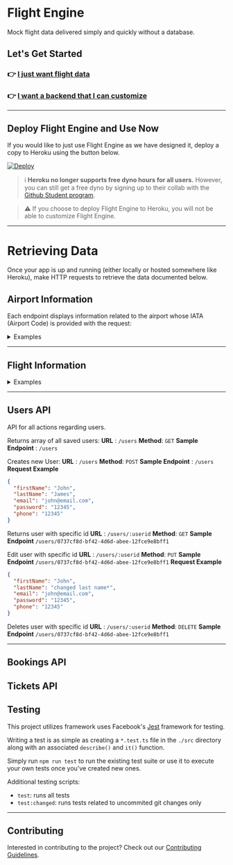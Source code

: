 # Flight Engine

Mock flight data delivered simply and quickly without a database.

## Let's Get Started

### 👉 [I just want flight data](#deploy-flight-engine-and-use-now)

### 👉 [I want a backend that I can customize](./docs/LOCAL_DEVELOPMENT.MD)

---

## Deploy Flight Engine and Use Now

If you would like to just use Flight Engine as we have designed it, deploy a copy to Heroku using the button below.

[![Deploy](https://www.herokucdn.com/deploy/button.svg)](https://heroku.com/deploy?template=https://github.com/AmericanAirlines/Flight-Engine)

> :information_source: **Heroku no longer supports free dyno hours for all users.** However, you can still get a free dyno by signing up to their collab with the [Github Student program](https://www.heroku.com/github-students/signup).

> :warning: If you choose to deploy Flight Engine to Heroku, you will not be able to customize Flight Engine.

---

# Retrieving Data

Once your app is up and running (either locally or hosted somewhere like Heroku), make HTTP requests to retrieve the data documented below.

## Airport Information

Each endpoint displays information related to the airport whose IATA (Airport Code) is provided with the request:

<details><summary> Examples </summary>

### **Get the details of a given airport by its IATA (Airport Code)**

**URL** : `/airports/<IATA-CODE>`

**Method**: `GET`

**Auth required**: No

**Permissions required**: None

**Success Response**:

**Code**: `200 OK`

**Respones**

```json
{
  "code": "DFW",
  "city": "Dallas-Fort Worth",
  "timezone": "America/Chicago",
  "location": {
    "latitude": 32.8998,
    "longitude": 97.0403
  }
}
```

## 404 Response

```json
{"Airport not found"}
```

## Malformed Request Response

```json
{"Please enter a valid flight code i.e. DFW, GSO, ATL..."}
```

### **Get the details of all supported airports**

**URL** : `/airports`

**Method**: `GET`

**Auth required**: No

**Permissions required**: None

**Success Response**:

**Code**: `200 OK`

**Respones**

```json
[
  {
    "code": "DFW",
    "city": "Dallas-Fort Worth",
    "timezone": "America/Chicago",
    "location": {
      "latitude": 32.8998,
      "longitude": 97.0403
    }
  },
  {
    "code": "JFK",
    "city": "New York City",
    "timezone": "America/New_York",
    "location": {
      "latitude": 40.6413,
      "longitude": 73.7781
    }
  }
  //...
]
```

</details>

---

## Flight Information

<details><summary> Examples </summary>

Get the details of a given airport by its IATA (Airport Code)

## Default Request

**URL** : `/flights?date=YYYY-MM-DD`

**Method**: `GET`

**Auth required**: No

**Permissions required**: None

### <a id="default-success-response"></a> Success Response

**Code**: `200 OK`

```json
[
  {
    "flightNumber": "0978",
    "origin": {
      "code": "DFW",
      "city": "Dallas-Fort Worth",
      "timezone": "America/Chicago",
      "location": {
        "latitude": 32.8998,
        "longitude": 97.0403
      }
    },
    "destination": {
      "code": "PHL",
      "city": "Philadelphia",
      "timezone": "America/New_York",
      "location": {
        "latitude": 39.8729,
        "longitude": -75.2437
      }
    },
    "distance": 7393,
    "duration": {
      "locale": "18h 36m",
      "hours": 18,
      "minutes": 36
    },
    "departureTime": "2017-08-29T02:36:00.000-05:00",
    "arrivalTime": "2017-08-29T22:12:00.000-04:00",
    "aircraft": {
      "model": "321",
      "passengerCapacity": {
        "total": 181,
        "main": 165,
        "first": 16
      },
      "speed": 400
    }
  },
  "..."
]
```

---

## Flight Record From Specified Airport Destination Request

Will display flights filtered by airport destination

**URL** : `/flights?date=YYYY-MM-DD&destination=<IATA-CODE>`

**Method**: `GET`

**Auth required**: No

**Permissions required**: None

### <a id="desitnation-success-response"></a> Success Response

**Code**: `200 OK`

**Examples**

<details><summary> Flights by Destination</summary>

**Sample Endpoint** : `/flights?date=YYYY-MM-DD&destination=GSO`

```json
[
  {
    "flightNumber": "8124",
    "origin": {
      "code": "DFW",
      "city": "Dallas-Fort Worth",
      "timezone": "America/Chicago",
      "location": {
        "latitude": 32.8998,
        "longitude": 97.0403
      }
    },
    "destination": {
      "code": "GSO",
      "city": "Greensboro",
      "timezone": "America/New_York",
      "location": {
        "latitude": 36.0726,
        "longitude": -79.792
      }
    },
    "distance": 7675,
    "duration": {
      "locale": "21h 46m",
      "hours": 21,
      "minutes": 46
    },
    "departureTime": "2021-08-29T05:10:00.000-05:00",
    "arrivalTime": "2021-08-30T03:56:00.000-04:00",
    "aircraft": {
      "model": "757",
      "passengerCapacity": {
        "total": 176,
        "main": 160,
        "first": 16
      },
      "speed": 380
    }
  },
  {
    "flightNumber": "1643",
    "origin": {
      "code": "DFW",
      "city": "Dallas-Fort Worth",
      "timezone": "America/Chicago",
      "location": {
        "latitude": 32.8998,
        "longitude": 97.0403
      }
    },
    "destination": {
      "code": "GSO",
      "city": "Greensboro",
      "timezone": "America/New_York",
      "location": {
        "latitude": 36.0726,
        "longitude": -79.792
      }
    },
    "distance": 7675,
    "duration": {
      "locale": "20h 50m",
      "hours": 20,
      "minutes": 50
    },
    "departureTime": "2021-08-29T09:25:00.000-05:00",
    "arrivalTime": "2021-08-30T07:15:00.000-04:00",
    "aircraft": {
      "model": "321",
      "passengerCapacity": {
        "total": 181,
        "main": 165,
        "first": 16
      },
      "speed": 400
    }
  },
  "..."
]
```

</details>

---

## Flight Record From Specified Airport Origin Request

Will display flights filtered by airport destination

**URL** : `/flights?date=YYYY-MM-DD&origin=IATA-CODE`

**Method**: `GET`

**Auth required**: No

**Permissions required**: None

### <a id="origin-success-response"></a> Success Response

**Code**: `200 OK`

**Examples**

<details><summary> Flights by Origin</summary>
<p>

**Sample Endpoint** : `/flights?date=YYYY-MM-DD&origin=PHL`

```json
[
  {
    "flightNumber": "0216",
    "origin": {
      "code": "PHL",
      "city": "Philadelphia",
      "timezone": "America/New_York",
      "location": {
        "latitude": 39.8729,
        "longitude": -75.2437
      }
    },
    "destination": {
      "code": "SAN",
      "city": "San Diego",
      "timezone": "America/Los_Angeles",
      "location": {
        "latitude": 32.7338,
        "longitude": -117.1933
      }
    },
    "distance": 2368,
    "duration": {
      "locale": "6h 38m",
      "hours": 6,
      "minutes": 38
    },
    "departureTime": "2021-08-29T02:18:00.000-04:00",
    "arrivalTime": "2021-08-29T05:56:00.000-07:00",
    "aircraft": {
      "model": "757",
      "passengerCapacity": {
        "total": 176,
        "main": 160,
        "first": 16
      },
      "speed": 380
    }
  },
  {
    "flightNumber": "3815",
    "origin": {
      "code": "PHL",
      "city": "Philadelphia",
      "timezone": "America/New_York",
      "location": {
        "latitude": 39.8729,
        "longitude": -75.2437
      }
    },
    "destination": {
      "code": "SAN",
      "city": "San Diego",
      "timezone": "America/Los_Angeles",
      "location": {
        "latitude": 32.7338,
        "longitude": -117.1933
      }
    },
    "distance": 2368,
    "duration": {
      "locale": "6h 1m",
      "hours": 6,
      "minutes": 1
    },
    "departureTime": "2021-08-29T03:48:00.000-04:00",
    "arrivalTime": "2021-08-29T06:49:00.000-07:00",
    "aircraft": {
      "model": "738",
      "passengerCapacity": {
        "total": 160,
        "main": 144,
        "first": 16
      },
      "speed": 400
    }
  },
  "..."
]
```

</p>
</details>

---

## Malformed Request Response

```json
{"'date' value (2017-08-299) is malformed; 'date' must use the following format: YYYY-MM-DD"}
```

## Missing Date Response

```json
{"'date' is a required parameter and must use the following format: YYYY-MM-DD"}
```

</details>

---

## Users API

API for all actions regarding users.

Returns array of all saved users:
**URL** : `/users`
**Method**: `GET`
**Sample Endpoint** : `/users`

Creates new User:
**URL** : `/users`
**Method**: `POST`
**Sample Endpoint** : `/users`
**Request Example**
```json
{
  "firstName": "John",
  "lastName": "James",
  "email": "john@email.com",
  "password": "12345",
  "phone": "12345"
}
```

Returns user with specific id
**URL** : `/users/:userid`
**Method**: `GET`
**Sample Endpoint** `/users/0737cf8d-bf42-4d6d-abee-12fce9e8bff1`

Edit user with specific id
**URL** : `/users/:userid`
**Method**: `PUT`
**Sample Endpoint** `/users/0737cf8d-bf42-4d6d-abee-12fce9e8bff1`
**Request Example**
```json
{
  "firstName": "John",
  "lastName": "changed last name*",
  "email": "john@email.com",
  "password": "12345",
  "phone": "12345"
}
```
Deletes user with specific id
**URL** : `/users/:userid`
**Method**: `DELETE`
**Sample Endpoint** `/users/0737cf8d-bf42-4d6d-abee-12fce9e8bff1`


---

## Bookings API


## Tickets API


## Testing

This project utilizes framework uses Facebook's [Jest](https://facebook.github.io/jest/) framework for testing.

Writing a test is as simple as creating a `*.test.ts` file in the `./src` directory along with an associated `describe()` and `it()` function.

Simply run `npm run test` to run the existing test suite or use it to execute your own tests once you've created new ones.

Additional testing scripts:

- `test`: runs all tests
- `test:changed`: runs tests related to uncommited git changes only

---

## Contributing

Interested in contributing to the project? Check out our [Contributing Guidelines](.github/CONTRIBUTING.md).
